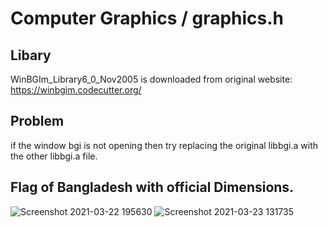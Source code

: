 # Computer Graphics / graphics.h
##  Libary
  WinBGIm_Library6_0_Nov2005 is downloaded from original website:
  https://winbgim.codecutter.org/
  
## Problem
  if the window bgi is not opening then try replacing the original libbgi.a with the other libbgi.a file.
## Flag of Bangladesh with official Dimensions.

![Screenshot 2021-03-22 195630](https://user-images.githubusercontent.com/71658024/112108509-7c54dd80-8bda-11eb-9ee6-97ee32e4f31c.jpg)
![Screenshot 2021-03-23 131735](https://user-images.githubusercontent.com/71658024/112108485-73640c00-8bda-11eb-8260-093414330c46.jpg)
